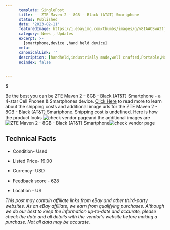 ```yaml
---
      template: SinglePost
      title: -- ZTE Maven 2 - 8GB - Black (AT&T) Smartphone
      status: Published
      date: '2023-02-11'
      featuredImage: https://i.ebayimg.com/thumbs/images/g/v8IAAOSwA3tj5l8s/s-l225.jpg
      category: News , Updates
      excerpt: >-
        [smartphone,device ,hand held device]
      meta:
      canonicalLink: ''
      description: [handheld,industrially made,well crafted,Portable,Mobile,Compact,Convenient,Lightweight,Maneuverable,Man-portable,Miniature,Carriable,Hand-held,Light,Holdable,Transportable,Mobile device,Pocket-sized,On-the-go,Wireless,Cordless,Compact size,Convenient size, smartphone,device ,hand held device]
      noindex: false
      
        
---
```

$

Be the best you can be  ZTE Maven 2 - 8GB - Black (AT&T) Smartphone - a 4-star Cell Phones & Smartphones device. [Click Here](https://www.ebay.com/itm/115702381330?hash=item1af0663b12%3Ag%3Av8IAAOSwA3tj5l8s&mkevt=1&mkcid=1&mkrid=711-53200-19255-0&campid=%253CePNCampaignId%253E&customid=%253CreferenceId%253E&toolid=10049) to read more to learn about the shipping costs and additional image urls for the ZTE Maven 2 - 8GB - Black (AT&T) Smartphone. Shipping cost is undefined. Here is how the product looks ![check vendor page](https://i.ebayimg.com/thumbs/images/g/v8IAAOSwA3tj5l8s/s-l225.jpg)and the additional images are![ZTE Maven 2 - 8GB - Black (AT&T) Smartphone](https://i.ebayimg.com/images/g/v8IAAOSwA3tj5l8s/s-l1600.jpg)![check vendor page](https://origin-galleryplus.ebayimg.com/ws/web/115702381330_2_0_1/225x225.jpg,https://origin-galleryplus.ebayimg.com/ws/web/115702381330_3_0_1/225x225.jpg,https://origin-galleryplus.ebayimg.com/ws/web/115702381330_4_0_1/225x225.jpg)



 ## Technical Facts 



     
      

 - Condition- Used 


      

 - Listed Price- 19.00 


      

 - Currency- USD 


      

 - Feedback score - 628 


      

 - Location - US 


      
      

 *_This post may contain affiliate links from eBay and other third-party websites. As an eBay affiliate, we earn from qualifying purchases. Although we do our best to keep the information up-to-date and accurate, please check the date and all details with the vendor's website before making a purchase. Not all data may be accurate._*






